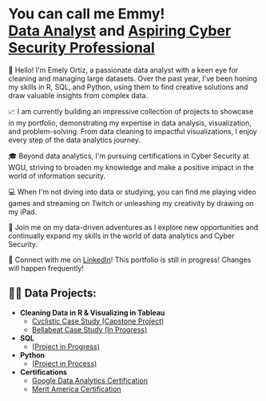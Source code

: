<h1>You can call me Emmy!<br/><a href="https://github.com/joshmadakor1">Data Analyst</a> and <a href="">Aspiring Cyber Security Professional</a></h1>

👋 Hello! I'm Emely Ortiz, a passionate data analyst with a keen eye for cleaning and managing large datasets. Over the past year, I've been honing my skills in R, SQL, and Python, using them to find creative solutions and draw valuable insights from complex data.

📈 I am currently building an impressive collection of projects to showcase in my portfolio, demonstrating my expertise in data analysis, visualization, and problem-solving. From data cleaning to impactful visualizations, I enjoy every step of the data analytics journey.

🎓 Beyond data analytics, I'm pursuing certifications in Cyber Security at WGU, striving to broaden my knowledge and make a positive impact in the world of information security.

💻 When I'm not diving into data or studying, you can find me playing video games and streaming on Twitch or unleashing my creativity by drawing on my iPad.

🌟 Join me on my data-driven adventures as I explore new opportunities and continually expand my skills in the world of data analytics and Cyber Security.

🤳 Connect with me on [LinkedIn](https://www.linkedin.com/in/emelyortiz/)! This portfolio is still in progress! Changes will happen frequently!


<h2>👨‍💻 Data Projects:</h2>

- <b>Cleaning Data in R & Visualizing in Tableau</b>
  - [Cyclistic Case Study (Capstone Project)](https://github.com/EmmyVonSheets/CyclisticCaseStudy)
  - [Bellabeat Case Study (In Progress)](https://github.com/)
- <b>SQL</b>
  - [(Project in Progress)](https://github.com/)
- <b>Python</b>
  - [(Project in Process)](https://github.com/)
- <b>Certifications</b>
  - [Google Data Analytics Certification](https://coursera.org/share/113bb7f8afc867c45dda01eee52ff3fc)
  - [Merit America Certification](https://certopus.com/c/f77a55c609fc4a1795c3903248cd3979)
